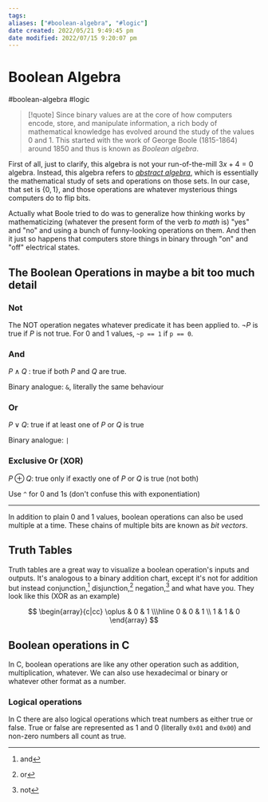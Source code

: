 ```yaml
---
tags: 
aliases: ["#boolean-algebra", "#logic"]
date created: 2022/05/21 9:49:45 pm
date modified: 2022/07/15 9:20:07 pm
---
```


# Boolean Algebra

#boolean-algebra #logic

> [!quote]
> Since binary values are at the core of how computers encode, store, and manipulate information, a rich body of mathematical knowledge has evolved around the study of the values 0 and 1. This started with the work of George Boole (1815-1864) around 1850 and thus is known as *Boolean algebra*.

First of all, just to clarify, this algebra is not your run-of-the-mill $3x+4=0$ algebra. Instead, this algebra refers to [*abstract algebra*](https://en.wikipedia.org/wiki/Abstract_algebra), which is essentially the mathematical study of sets and operations on those sets. In our case, that set is $\{0,1\}$, and those operations are whatever mysterious things computers do to flip bits.

Actually what Boole tried to do was to generalize how thinking works by mathematicizing (whatever the present form of the verb *to math* is) "yes" and "no" and using a bunch of funny-looking operations on them. And then it just so happens that computers store things in binary through "on" and "off" electrical states.

## The Boolean Operations in maybe a bit too much detail

### Not

The NOT operation negates whatever predicate it has been applied to. $\neg P$ is true if $P$ is not true. For 0 and 1 values, `~p == 1` if `p == 0`.

### And

$P\land Q$ : true if both $P$ and $Q$ are true.

Binary analogue: `&`, literally the same behaviour

### Or

$P\lor Q$: true if at least one of $P$ or $Q$ is true

Binary analogue: `|`

### Exclusive Or (XOR)

$P\oplus Q$: true only if exactly one of $P$ or $Q$ is true (not both)

Use `^` for 0 and 1s (don't confuse this with exponentiation)

---

In addition to plain 0 and 1 values, boolean operations can also be used multiple at a time. These chains of multiple bits are known as *bit vectors*.

## Truth Tables

Truth tables are a great way to visualize a boolean operation's inputs and outputs. It's analogous to a binary addition chart, except it's not for addition but instead conjunction,[^1] disjunction,[^2] negation,[^3] and what have you. They look like this (XOR as an example)

$$
\begin{array}{c|cc}
\oplus & 0 & 1 \\\hline
0 & 0 & 1 \\
1 & 1 & 0
\end{array}
$$

## Boolean operations in C

In C, boolean operations are like any other operation such as addition, multiplication, whatever. We can also use hexadecimal or binary or whatever other format as a number.

### Logical operations

In C there are also logical operations which treat numbers as either true or false. True or false are represented as 1 and 0 (literally `0x01` and `0x00`) and non-zero numbers all count as true.

[^1]: and
[^2]: or
[^3]: not
